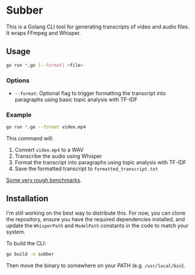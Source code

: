 # Subber

This is a Golang CLI tool for generating transcripts of video and audio files. It wraps FFmpeg and Whisper.

## Usage

```bash
go run *.go [--format] <file>
```

### Options

- `--format`: Optional flag to trigger formatting the transcript into paragraphs using basic topic analysis with TF-IDF

### Example

```bash
go run *.go --format video.mp4
```

This command will:

1. Convert `video.mp4` to a WAV
2. Transcribe the audio using Whisper
3. Format the transcript into paragraphs using topic analysis with TF-IDF
4. Save the formatted transcript to `formatted_transcript.txt`

[Some very rough benchmarks](https://gist.github.com/mikeesto/29c9cee43f95e0385b67ac83040a499e).

## Installation

I'm still working on the best way to distribute this. For now, you can clone the repository, ensure you have the required dependencies installed, and update the `WhisperPath` and `ModelPath` constants in the code to match your system.

To build the CLI:

```bash
go build -o subber
```

Then move the binary to somewhere on your PATH (e.g. `/usr/local/bin`).
